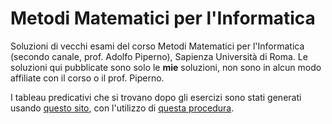# Metodi Matematici per l'Informatica

Soluzioni di vecchi esami del corso Metodi Matematici per l'Informatica (secondo canale, prof. Adolfo Piperno),
Sapienza Università di Roma.
Le soluzioni qui pubblicate sono solo le **mie** soluzioni, non sono in alcun modo affiliate
con il corso o il prof. Piperno.

I tableau predicativi che si trovano dopo gli esercizi sono stati generati usando
[questo sito](https://www.umsu.de/trees/), con l'utilizzo di
[questa procedura](https://en.wikipedia.org/wiki/Method_of_analytic_tableaux).
